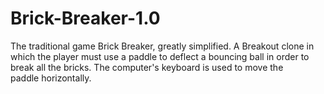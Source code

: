 # Brick-Breaker-1.0
The traditional game Brick Breaker, greatly simplified. A Breakout clone in which the player must use a paddle to deflect a bouncing ball in order to break all the bricks. The computer's keyboard is used to move the paddle horizontally.
